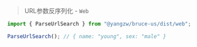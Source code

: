 > URL参数反序列化 - `Web`

```js
import { ParseUrlSearch } from "@yangzw/bruce-us/dist/web";

ParseUrlSearch(); // { name: "young", sex: "male" }
```